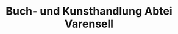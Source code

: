 ---
title: "Buch- und Kunsthandlung Abtei Varensell"
url: /rietberg/buch-und-kunsthandlung-abtei-varensell/
shop: Bücher
---